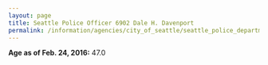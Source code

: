 ```yaml
---
layout: page
title: Seattle Police Officer 6902 Dale H. Davenport
permalink: /information/agencies/city_of_seattle/seattle_police_department/copbook/6902/
---
```


**Age as of Feb. 24, 2016:** 47.0
